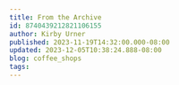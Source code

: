 ```yaml
---
title: From the Archive
id: 8740439212821106155
author: Kirby Urner
published: 2023-11-19T14:32:00.000-08:00
updated: 2023-12-05T10:38:24.888-08:00
blog: coffee_shops
tags: 
---
```


